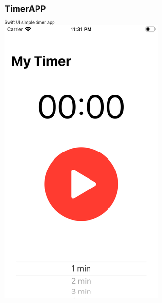 # TimerAPP
Swift UI simple timer app 
![](https://github.com/IsmayilOfficial/TimerApp/blob/master/1.png)

